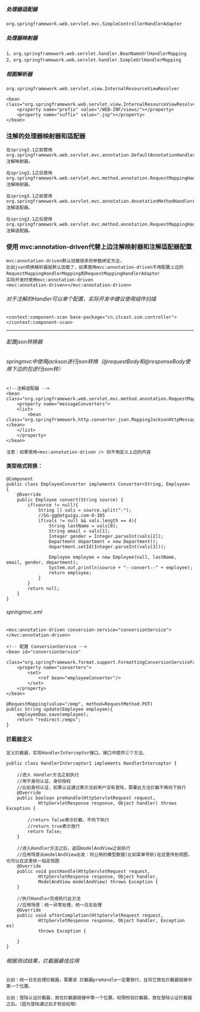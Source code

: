 

##### 处理器适配器
    
    org.springframework.web.servlet.mvc.SimpleControllerHandlerAdapter
    
    
##### 处理器映射器

    1、org.springframework.web.servlet.handler.BeanNameUrlHandlerMapping
    2、org.springframework.web.servlet.handler.SimpleUrlHandlerMapping
    
##### 视图解析器

    org.springframework.web.servlet.view.InternalResourceViewResolver
    
    <bean class="org.springframework.web.servlet.view.InternalResourceViewResolver">
		<property name="prefix" value="/WEB-INF/views/"></property>
		<property name="suffix" value=".jsp"></property>
	</bean>
    
### 注解的处理器映射器和适配器

    在spring3.1之前使用org.springframework.web.servlet.mvc.annotation.DefaultAnnotationHandlerMapping注解映射器。
    
    在spring3.1之后使用org.springframework.web.servlet.mvc.method.annotation.RequestMappingHandlerMapping注解映射器。
    
    在spring3.1之前使用org.springframework.web.servlet.mvc.annotation.AnnotationMethodHandlerAdapter注解适配器。
    
    在spring3.1之后使用org.springframework.web.servlet.mvc.method.annotation.RequestMappingHandlerAdapter注解适配器。

###     使用 mvc:annotation-driven代替上边注解映射器和注解适配器配置
	mvc:annotation-driven默认加载很多的参数绑定方法，
	比如json转换解析器就默认加载了，如果使用mvc:annotation-driven不用配置上边的RequestMappingHandlerMapping和RequestMappingHandlerAdapter
	实际开发时使用mvc:annotation-driven
    <mvc:annotation-driven></mvc:annotation-driven>

######     对于注解的Handler可以单个配置，实际开发中建议使用组件扫描
    <context:component-scan base-package="cn.itcast.ssm.controller"></context:component-scan>

------
###### 配置json转换器
###### springmvc中使用jackson进行json转换（@requestBody和@responseBody使用下边的包进行json转）

    <!--注解适配器 -->
	<bean class="org.springframework.web.servlet.mvc.method.annotation.RequestMappingHandlerAdapter">
		<property name="messageConverters">
		<list>
		    <bean class="org.springframework.http.converter.json.MappingJacksonHttpMessageConverter"></bean>
		</list>
		</property>
	</bean>

    注意：如果使用<mvc:annotation-driven /> 则不用定义上边的内容


#### 类型格式转换：

    @Component
    public class EmployeeConverter implements Converter<String, Employee> {
    	@Override
    	public Employee convert(String source) {
    		if(source != null){
    			String [] vals = source.split("-");
    			//GG-gg@atguigu.com-0-105
    			if(vals != null && vals.length == 4){
    				String lastName = vals[0];
    				String email = vals[1];
    				Integer gender = Integer.parseInt(vals[2]);
    				Department department = new Department();
    				department.setId(Integer.parseInt(vals[3]));
    				
    				Employee employee = new Employee(null, lastName, email, gender, department);
    				System.out.println(source + "--convert--" + employee);
    				return employee;
    			}
    		}
    		return null;
    	}
    }

###### springmvc.xml
    
    <mvc:annotation-driven conversion-service="conversionService"></mvc:annotation-driven>	
	
	<!-- 配置 ConversionService -->
	<bean id="conversionService"
		class="org.springframework.format.support.FormattingConversionServiceFactoryBean">
		<property name="converters">
			<set>
				<ref bean="employeeConverter"/>
			</set>
		</property>	
	</bean>

    @RequestMapping(value="/emp", method=RequestMethod.PUT)
	public String update(Employee employee){
		employeeDao.save(employee);
		return "redirect:/emps";
	}
	
#### 拦截器定义

    定义拦截器，实现HandlerInterceptor接口。接口中提供三个方法。

    public class HandlerInterceptor1 implements HandlerInterceptor {
    	
    	//进入 Handler方法之前执行
    	//用于身份认证、身份授权
    	//比如身份认证，如果认证通过表示当前用户没有登陆，需要此方法拦截不再向下执行
    	@Override
    	public boolean preHandle(HttpServletRequest request,
    			HttpServletResponse response, Object handler) throws Exception {
    		
    		//return false表示拦截，不向下执行
    		//return true表示放行
    		return false;
    	}
    
    	//进入Handler方法之后，返回modelAndView之前执行
    	//应用场景从modelAndView出发：将公用的模型数据(比如菜单导航)在这里传到视图，也可以在这里统一指定视图
    	@Override
    	public void postHandle(HttpServletRequest request,
    			HttpServletResponse response, Object handler,
    			ModelAndView modelAndView) throws Exception {
    	}
    
    	//执行Handler完成执行此方法
    	//应用场景：统一异常处理，统一日志处理
    	@Override
    	public void afterCompletion(HttpServletRequest request,
    			HttpServletResponse response, Object handler, Exception ex)
    			throws Exception {
    		
    	}
    }

###### 根据测试结果，拦截器最佳应用

    比如：统一日志处理拦截器，需要该 拦截器preHandle一定要放行，且将它放在拦截器链接中第一个位置。
    
    比如：登陆认证拦截器，放在拦截器链接中第一个位置。权限校验拦截器，放在登陆认证拦截器之后。（因为登陆通过后才校验权限）





